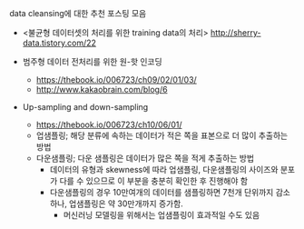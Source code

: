
data cleansing에 대한 추천 포스팅 모음 
  * <불균형 데이터셋의 처리를 위한 training data의 처리> http://sherry-data.tistory.com/22
  
  * 범주형 데이터 전처리를 위한 원-핫 인코딩 
    * https://thebook.io/006723/ch09/02/01/03/
    * http://www.kakaobrain.com/blog/6

  * Up-sampling and down-sampling 
    * https://thebook.io/006723/ch10/06/01/
    * 업샘플링; 해당 분류에 속하는 데이터가 적은 쪽을 표본으로 더 많이 추출하는 방법
    * 다운샘플링; 다운 샘플링은 데이터가 많은 쪽을 적게 추출하는 방법
      * 데이터의 유형과 skewness에 따라 업샘플링, 다운샘플링의 사이즈와 분포가 다를 수 있으므로 이 부분을 충분히 확인한 후 진행해야 함
      * 다운샘플링의 경우 10만여개의 데이터를 샘플링하면 7천개 단위까지 감소하나, 업샘플링은 약 30만개까지 증가함. 
        * 머신러닝 모델링을 위해서는 업샘플링이 효과적일 수도 있음
        
